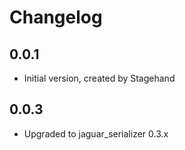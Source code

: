 # Changelog

## 0.0.1

- Initial version, created by Stagehand

## 0.0.3

- Upgraded to jaguar_serializer 0.3.x